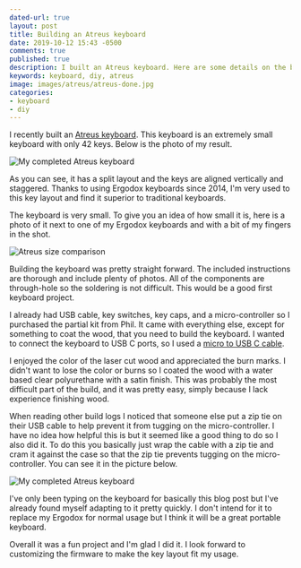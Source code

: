 ```yaml
---
dated-url: true
layout: post
title: Building an Atreus keyboard
date: 2019-10-12 15:43 -0500
comments: true
published: true
description: I built an Atreus keyboard. Here are some details on the build.
keywords: keyboard, diy, atreus
image: images/atreus/atreus-done.jpg
categories:
- keyboard
- diy
---
```


I recently built an [Atreus keyboard](https://atreus.technomancy.us).
This keyboard is an extremely small keyboard with only 42 keys.
Below is the photo of my result.

![My completed Atreus keyboard](/images/atreus/atreus-done.jpg)

As you can see, it has a split layout and the keys are aligned vertically and staggered.
Thanks to using Ergodox keyboards since 2014, I'm very used to this key layout and find it superior to traditional keyboards.

The keyboard is very small.
To give you an idea of how small it is, here is a photo of it next to one of my Ergodox keyboards and with a bit of my fingers in the shot.

![Atreus size comparison](/images/atreus/atreus-with-ergodox.jpg)

Building the keyboard was pretty straight forward.
The included instructions are thorough and include plenty of photos.
All of the components are through-hole so the soldering is not difficult.
This would be a good first keyboard project.

I already had USB cable, key switches, key caps, and a micro-controller so I purchased the partial kit from Phil.
It came with everything else, except for something to coat the wood, that you need to build the keyboard.
I wanted to connect the keyboard to USB C ports, so I used a [micro to USB C cable](https://amzn.to/2IJqItO).

I enjoyed the color of the laser cut wood and appreciated the burn marks.
I didn't want to lose the color or burns so I coated the wood with a water based clear polyurethane with a satin finish.
This was probably the most difficult part of the build, and it was pretty easy, simply because I lack experience finishing wood.

When reading other build logs I noticed that someone else put a zip tie on their USB cable to help prevent it from tugging on the micro-controller.
I have no idea how helpful this is but it seemed like a good thing to do so I also did it.
To do this you basically just wrap the cable with a zip tie and cram it against the case so that the zip tie prevents tugging on the micro-controller.
You can see it in the picture below.

![My completed Atreus keyboard](/images/atreus/atreus-inside-zip-tie.jpg)

I've only been typing on the keyboard for basically this blog post but I've already found myself adapting to it pretty quickly.
I don't intend for it to replace my Ergodox for normal usage but I think it will be a great portable keyboard.

Overall it was a fun project and I'm glad I did it.
I look forward to customizing the firmware to make the key layout fit my usage.